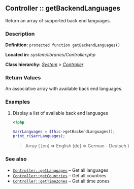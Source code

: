 
Controller :: getBackendLanguages
-------------------------------------------

Return an array of supported back end languages.


### Description ###

**Definition:** `protected function getBackendLanguages()`

**Located in:** *system/libraries/Controller.php*

**Class hierarchy:** *[System](../System.md) > [Controller](../Controller.md)*


### Return Values ###

An associative array with available back end languages.


### Examples ###

1. Display a list of available back end languages

	```php
	<?php

	$arrLanguages = $this->getBackendLanguages();
	print_r($arrLanguages);
	```
	> Array ( [en] => English [de] => German - Deutsch )


### See also ###

- [`Controller::getLanguages`](getLanguages.md) – Get all languages
- [`Controller::getCountries`](getCountries.md) – Get all countries
- [`Controller::getTimeZones`](getTimeZones.md) – Get all time zones